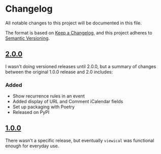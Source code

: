 # Changelog

All notable changes to this project will be documented in this file.

The format is based on [Keep a Changelog](https://keepachangelog.com/en/1.1.0/),
and this project adheres to [Semantic Versioning](https://semver.org/spec/v2.0.0.html).

## [2.0.0]

I wasn't doing versioned releases until 2.0.0, but a summary of changes
between the original 1.0.0 release and 2.0 includes:

### Added

 - Show recurrence rules in an event
 - Added display of URL and Comment iCalendar fields
 - Set up packaging with Poetry
 - Released on PyPI

## [1.0.0]

There wasn't a specific release, but eventually `viewical` was functional
enough for everyday use.

  [2.0.0]: https://github.com/asciipip/mutt-ical/compare/1.0.0..2.0.0
  [1.0.0]: https://github.com/asciipip/mutt-ical/releases/tag/1.0.0
